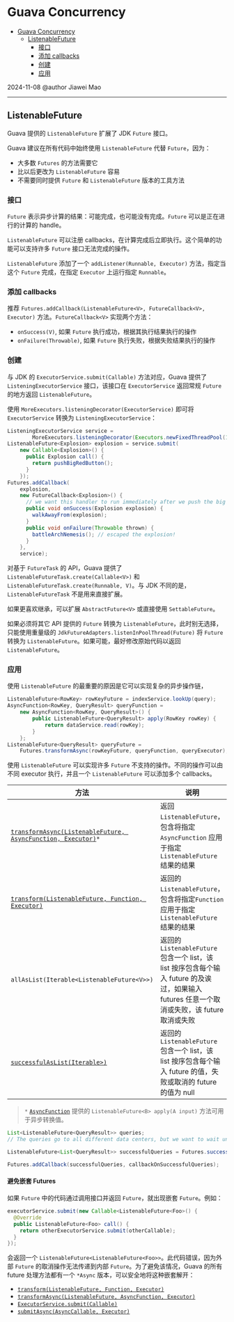# Guava Concurrency

- [Guava Concurrency](#guava-concurrency)
  - [ListenableFuture](#listenablefuture)
    - [接口](#接口)
    - [添加 callbacks](#添加-callbacks)
    - [创建](#创建)
    - [应用](#应用)

2024-11-08
@author Jiawei Mao
***

## ListenableFuture

Guava 提供的 `ListenableFuture` 扩展了 JDK `Future` 接口。

Guava 建议在所有代码中始终使用 `ListenableFuture` 代替 `Future`，因为：

- 大多数 `Futures` 的方法需要它
- 比以后更改为 `ListenableFuture` 容易
- 不需要同时提供 `Future` 和 `ListenableFuture` 版本的工具方法

### 接口

`Future` 表示异步计算的结果：可能完成，也可能没有完成。`Future` 可以是正在进行的计算的 handle。

`ListenableFuture` 可以注册 callbacks，在计算完成后立即执行。这个简单的功能可以支持许多 `Future` 接口无法完成的操作。

`ListenableFuture` 添加了一个 `addListener(Runnable, Executor)` 方法，指定当这个 `Future` 完成，在指定 `Executor` 上运行指定 `Runnable`。

### 添加 callbacks

推荐  `Futures.addCallback(ListenableFuture<V>, FutureCallback<V>, Executor)` 方法。`FutureCallback<V>` 实现两个方法：

- `onSuccess(V)`, 如果 `Future` 执行成功，根据其执行结果执行的操作
- `onFailure(Throwable)`, 如果 `Future` 执行失败，根据失败结果执行的操作

### 创建

与 JDK 的 `ExecutorService.submit(Callable)` 方法对应，Guava 提供了 `ListeningExecutorService` 接口，该接口在 `ExecutorService` 返回常规 `Future` 的地方返回 `ListenableFuture`。

使用 `MoreExecutors.listeningDecorator(ExecutorService)` 即可将 `ExecutorService` 转换为 `ListeningExecutorService`：

```java
ListeningExecutorService service = 
    	MoreExecutors.listeningDecorator(Executors.newFixedThreadPool(10));
ListenableFuture<Explosion> explosion = service.submit(
    new Callable<Explosion>() {
      public Explosion call() {
        return pushBigRedButton();
      }
    });
Futures.addCallback(
    explosion,
    new FutureCallback<Explosion>() {
      // we want this handler to run immediately after we push the big red button!
      public void onSuccess(Explosion explosion) {
        walkAwayFrom(explosion);
      }
      public void onFailure(Throwable thrown) {
        battleArchNemesis(); // escaped the explosion!
      }
    },
    service);
```

对基于 `FutureTask` 的 API，Guava 提供了 `ListenableFutureTask.create(Callable<V>)` 和 `ListenableFutureTask.create(Runnable, V)`。与 JDK  不同的是，`ListenableFutureTask` 不是用来直接扩展。

如果更喜欢继承，可以扩展 `AbstractFuture<V>` 或直接使用 `SettableFuture`。

如果必须将其它 API 提供的 `Future` 转换为 `ListenableFuture`，此时别无选择，只能使用重量级的 `JdkFutureAdapters.listenInPoolThread(Future)` 将 `Future` 转换为 `ListenableFuture`。如果可能，最好修改原始代码以返回 `ListenableFuture`。

### 应用

使用 `ListenableFuture` 的最重要的原因是它可以实现复杂的异步操作链，

```java
ListenableFuture<RowKey> rowKeyFuture = indexService.lookUp(query);
AsyncFunction<RowKey, QueryResult> queryFunction =
    new AsyncFunction<RowKey, QueryResult>() {
        public ListenableFuture<QueryResult> apply(RowKey rowKey) {
        	return dataService.read(rowKey);
        }
    };
ListenableFuture<QueryResult> queryFuture =
    Futures.transformAsync(rowKeyFuture, queryFunction, queryExecutor);
```

使用 `ListenableFuture` 可以实现许多 `Future` 不支持的操作。不同的操作可以由不同 executor 执行，并且一个 `ListenableFuture` 可以添加多个 callbacks。

| 方法                                                         | 说明                                                         | See also                                                     |
| ------------------------------------------------------------ | ------------------------------------------------------------ | ------------------------------------------------------------ |
| [`transformAsync(ListenableFuture, AsyncFunction, Executor)`](https://google.github.io/guava/releases/snapshot/api/docs/com/google/common/util/concurrent/Futures.html#transformAsync-com.google.common.util.concurrent.ListenableFuture-com.google.common.util.concurrent.AsyncFunction-java.util.concurrent.Executor-)`*` | 返回 `ListenableFuture`，包含将指定`AsyncFunction` 应用于指定 `ListenableFuture` 结果的结果 | [`transformAsync(ListenableFuture, AsyncFunction)`](https://google.github.io/guava/releases/snapshot/api/docs/com/google/common/util/concurrent/Futures.html#transformAsync-com.google.common.util.concurrent.ListenableFuture-com.google.common.util.concurrent.AsyncFunction-) |
| [`transform(ListenableFuture, Function, Executor)`](https://google.github.io/guava/releases/snapshot/api/docs/com/google/common/util/concurrent/Futures.html#transform-com.google.common.util.concurrent.ListenableFuture-com.google.common.base.Function-java.util.concurrent.Executor-) | 返回的 `ListenableFuture`，包含将指定`Function` 应用于指定 `ListenableFuture` 结果的结果 | [`transform(ListenableFuture, Function)`](https://google.github.io/guava/releases/snapshot/api/docs/com/google/common/util/concurrent/Futures.html#transform-com.google.common.util.concurrent.ListenableFuture-com.google.common.base.Function-) |
| `allAsList(Iterable<ListenableFuture<V>>)`                   | 返回的 `ListenableFuture` 包含一个 list，该 list 按序包含每个输入 future 的及诶过，如果输入 futures 任意一个取消或失败，该 future 取消或失败 | [`allAsList(ListenableFuture...)`](https://google.github.io/guava/releases/snapshot/api/docs/com/google/common/util/concurrent/Futures.html#allAsList-com.google.common.util.concurrent.ListenableFuture...-) |
| [`successfulAsList(Iterable>)`](https://google.github.io/guava/releases/snapshot/api/docs/com/google/common/util/concurrent/Futures.html#successfulAsList-java.lang.Iterable-) | 返回的 `ListenableFuture` 包含一个 list，该 list 按序包含每个输入 future 的值，失败或取消的 future 的值为 null | [`successfulAsList(ListenableFuture...)`](https://google.github.io/guava/releases/snapshot/api/docs/com/google/common/util/concurrent/Futures.html#successfulAsList-com.google.common.util.concurrent.ListenableFuture...-) |

> `*` [`AsyncFunction`](https://google.github.io/guava/releases/snapshot/api/docs/com/google/common/util/concurrent/AsyncFunction.html) 提供的 `ListenableFuture<B> apply(A input)` 方法可用于异步转换值。

```java
List<ListenableFuture<QueryResult>> queries;
// The queries go to all different data centers, but we want to wait until they're all done or failed.

ListenableFuture<List<QueryResult>> successfulQueries = Futures.successfulAsList(queries);

Futures.addCallback(successfulQueries, callbackOnSuccessfulQueries);
```

#### 避免嵌套 Futures

如果 `Future` 中的代码通过调用接口并返回 `Future`，就出现嵌套 `Future`。例如：

```java
executorService.submit(new Callable<ListenableFuture<Foo>() {
  @Override
  public ListenableFuture<Foo> call() {
    return otherExecutorService.submit(otherCallable);
  }
});
```

会返回一个 `ListenableFuture<ListenableFuture<Foo>>`。此代码错误，因为外部 `Future` 的取消操作无法传递到内部 `Future`。为了避免该情况，Guava 的所有 future 处理方法都有一个 `*Async` 版本，可以安全地将这种嵌套解开：

- [`transform(ListenableFuture, Function, Executor)`](https://google.github.io/guava/releases/snapshot/api/docs/com/google/common/util/concurrent/Futures.html#transform-com.google.common.util.concurrent.ListenableFuture-com.google.common.base.Function-java.util.concurrent.Executor-)
- [`transformAsync(ListenableFuture, AsyncFunction, Executor)`](https://google.github.io/guava/releases/snapshot/api/docs/com/google/common/util/concurrent/Futures.html#transformAsync-com.google.common.util.concurrent.ListenableFuture-com.google.common.util.concurrent.AsyncFunction-java.util.concurrent.Executor-)
- [`ExecutorService.submit(Callable)`](http://docs.oracle.com/javase/8/docs/api/java/util/concurrent/ExecutorService.html#submit-java.util.concurrent.Callable-)
- [`submitAsync(AsyncCallable, Executor)`](https://google.github.io/guava/releases/snapshot/api/docs/com/google/common/util/concurrent/Futures.html#submitAsync-com.google.common.util.concurrent.AsyncCallable-java.util.concurrent.Executor-)
